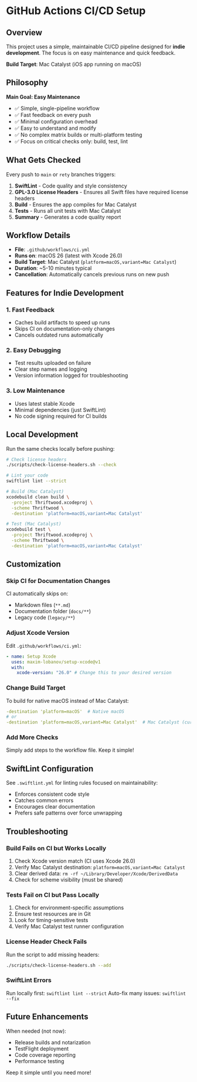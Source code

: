 # GitHub Actions CI/CD Setup

## Overview

This project uses a simple, maintainable CI/CD pipeline designed for **indie development**. The focus is on easy maintenance and quick feedback.

**Build Target**: Mac Catalyst (iOS app running on macOS)

## Philosophy

**Main Goal: Easy Maintenance**

- ✅ Simple, single-pipeline workflow
- ✅ Fast feedback on every push
- ✅ Minimal configuration overhead
- ✅ Easy to understand and modify
- ✅ No complex matrix builds or multi-platform testing
- ✅ Focus on critical checks only: build, test, lint

## What Gets Checked

Every push to `main` or `rety` branches triggers:

1. **SwiftLint** - Code quality and style consistency
2. **GPL-3.0 License Headers** - Ensures all Swift files have required license headers
3. **Build** - Ensures the app compiles for Mac Catalyst
4. **Tests** - Runs all unit tests with Mac Catalyst
5. **Summary** - Generates a code quality report

## Workflow Details

- **File**: `.github/workflows/ci.yml`
- **Runs on**: macOS 26 (latest with Xcode 26.0)
- **Build Target**: Mac Catalyst (`platform=macOS,variant=Mac Catalyst`)
- **Duration**: ~5-10 minutes typical
- **Cancellation**: Automatically cancels previous runs on new push

## Features for Indie Development

### 1. Fast Feedback

- Caches build artifacts to speed up runs
- Skips CI on documentation-only changes
- Cancels outdated runs automatically

### 2. Easy Debugging

- Test results uploaded on failure
- Clear step names and logging
- Version information logged for troubleshooting

### 3. Low Maintenance

- Uses latest stable Xcode
- Minimal dependencies (just SwiftLint)
- No code signing required for CI builds

## Local Development

Run the same checks locally before pushing:

```bash
# Check license headers
./scripts/check-license-headers.sh --check

# Lint your code
swiftlint lint --strict

# Build (Mac Catalyst)
xcodebuild clean build \
  -project Thriftwood.xcodeproj \
  -scheme Thriftwood \
  -destination 'platform=macOS,variant=Mac Catalyst'

# Test (Mac Catalyst)
xcodebuild test \
  -project Thriftwood.xcodeproj \
  -scheme Thriftwood \
  -destination 'platform=macOS,variant=Mac Catalyst'
```

## Customization

### Skip CI for Documentation Changes

CI automatically skips on:

- Markdown files (`**.md`)
- Documentation folder (`docs/**`)
- Legacy code (`legacy/**`)

### Adjust Xcode Version

Edit `.github/workflows/ci.yml`:

```yaml
- name: Setup Xcode
  uses: maxim-lobanov/setup-xcode@v1
  with:
    xcode-version: "26.0" # Change this to your desired version
```

### Change Build Target

To build for native macOS instead of Mac Catalyst:

```yaml
-destination 'platform=macOS'  # Native macOS
# or
-destination 'platform=macOS,variant=Mac Catalyst'  # Mac Catalyst (current)
```

### Add More Checks

Simply add steps to the workflow file. Keep it simple!

## SwiftLint Configuration

See `.swiftlint.yml` for linting rules focused on maintainability:

- Enforces consistent code style
- Catches common errors
- Encourages clear documentation
- Prefers safe patterns over force unwrapping

## Troubleshooting

### Build Fails on CI but Works Locally

1. Check Xcode version match (CI uses Xcode 26.0)
2. Verify Mac Catalyst destination: `platform=macOS,variant=Mac Catalyst`
3. Clear derived data: `rm -rf ~/Library/Developer/Xcode/DerivedData`
4. Check for scheme visibility (must be shared)

### Tests Fail on CI but Pass Locally

1. Check for environment-specific assumptions
2. Ensure test resources are in Git
3. Look for timing-sensitive tests
4. Verify Mac Catalyst test runner configuration

### License Header Check Fails

Run the script to add missing headers:

```bash
./scripts/check-license-headers.sh --add
```

### SwiftLint Errors

Run locally first: `swiftlint lint --strict`
Auto-fix many issues: `swiftlint --fix`

## Future Enhancements

When needed (not now):

- Release builds and notarization
- TestFlight deployment
- Code coverage reporting
- Performance testing

Keep it simple until you need more!
